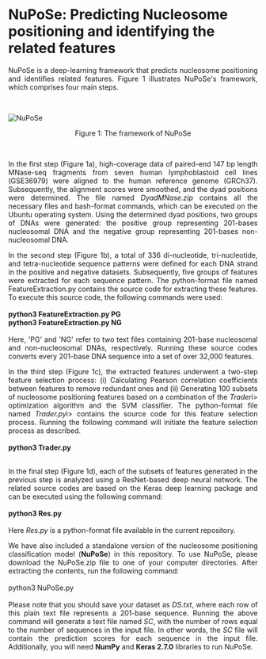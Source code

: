 # NuPoSe: Predicting Nucleosome positioning and identifying the related features

<p align='justify'> 
NuPoSe is a deep-learning framework that predicts nucleosome positioning and identifies related features. Figure 1 illustrates NuPoSe's framework, which comprises four main steps.
</p><br>

![NuPoSe](https://github.com/MasoudiYosef/NuPoSe/assets/83264279/73dd3cd5-7a70-4d45-8b58-1047fb2c4296)
<p align='center'>Figure 1: The framework of NuPoSe</p><br>

<p align='justify'>
In the first step (Figure 1a), high-coverage data of paired-end 147 bp length MNase-seq fragments from seven human lymphoblastoid cell lines (GSE36979) were aligned to the human reference genome (GRCh37). Subsequently, the alignment scores were smoothed, and the dyad positions were determined. The file named <i>DyadMNase.zip</i> contains all the necessary files and bash-format commands, which can be executed on the Ubuntu operating system. Using the determined dyad positions, two groups of DNAs were generated: the positive group representing 201-bases nucleosomal DNA and the negative group representing 201-bases non-nucleosomal DNA.
</p>


<p align='justify'>
In the second step (Figure 1b), a total of 336 di-nucleotide, tri-nucleotide, and tetra-nucleotide sequence patterns were defined for each DNA strand in the positive and negative datasets. Subsequently, five groups of features were extracted for each sequence pattern. The python-format file named FeatureExtraction.py contains the source code for extracting these features. To execute this source code, the following commands were used:
  <br><br>
<b>python3 FeatureExtraction.py PG<br>
python3 FeatureExtraction.py NG</b>
  <br><br>
Here, 'PG' and 'NG' refer to two text files containing 201-base nucleosomal and non-nucleosomal DNAs, respectively. Running these source codes converts every 201-base DNA sequence into a set of over 32,000 features.
</p>

<p align='justify'>
In the third step (Figure 1c), the extracted features underwent a two-step feature selection process: (i) Calculating Pearson correlation coefficients between features to remove redundant ones and (ii) Generating 100 subsets of nucleosome positioning features based on a combination of the <i>Trader</i>i> optimization algorithm and the SVM classifier. The python-format file named <i>Trader.py</i>i> contains the source code for this feature selection process. Running the following command will initiate the feature selection process as described.<br><br>
  <b>python3 Trader.py</b><br><br>
</p>

<p align='justify'>
In the final step (Figure 1d), each of the subsets of features generated in the previous step is analyzed using a ResNet-based deep neural network. The related source codes are based on the Keras deep learning package and can be executed using the following command:<br><br>
  <b>python3 Res.py</b><br><br>
  Here <i>Res.py</i> is a python-format file available in the current repository.
</p>

<p align='justify'>
We have also included a standalone version of the nucleosome positioning classification model (<b>NuPoSe</b>) in this repository. To use NuPoSe, please download the NuPoSe.zip file to one of your computer directories. After extracting the contents, run the following command: <br><br>
<b></b>python3 NuPoSe.py</b><br><br>
Please note that you should save your dataset as <i>DS.txt</i>, where each row of this plain text file represents a 201-base sequence. Running the above command will generate a text file named <i>SC</i>, with the number of rows equal to the number of sequences in the input file. In other words, the <i>SC</i> file will contain the prediction scores for each sequence in the input file. Additionally, you will need <b>NumPy</b> and <b>Keras 2.7.0</b> libraries to run NuPoSe.
</p>
